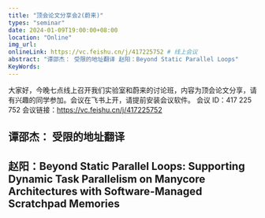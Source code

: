 ```yaml
---
title: "顶会论文分享会2(蔚来)"
types: "seminar"
date: 2024-01-09T19:00:00+08:00
location: "Online"
img_url: 
onlineLink: https://vc.feishu.cn/j/417225752 # 线上会议
abstract: "谭邵杰： 受限的地址翻译 赵阳：Beyond Static Parallel Loops"
KeyWords:
---
```


大家好，今晚七点线上召开我们实验室和蔚来的讨论班，内容为顶会论文分享，请有兴趣的同学参加。会议在飞书上开，请提前安装会议软件。
会议 ID：417 225 752 
会议链接：https://vc.feishu.cn/j/417225752

## 谭邵杰： 受限的地址翻译

## 赵阳：Beyond Static Parallel Loops: Supporting Dynamic Task Parallelism on Manycore Architectures with Software-Managed Scratchpad Memories